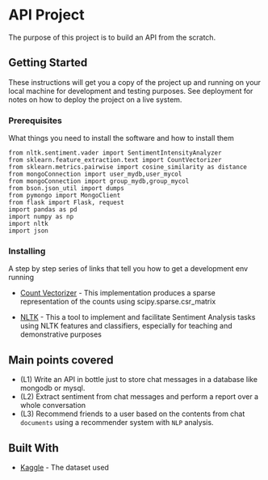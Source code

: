 # API Project

The purpose of this project is to build an API from the scratch.

## Getting Started

These instructions will get you a copy of the project up and running on your local machine for development and testing purposes. See deployment for notes on how to deploy the project on a live system.

### Prerequisites

What things you need to install the software and how to install them

```
from nltk.sentiment.vader import SentimentIntensityAnalyzer
from sklearn.feature_extraction.text import CountVectorizer
from sklearn.metrics.pairwise import cosine_similarity as distance
from mongoConnection import user_mydb,user_mycol
from mongoConnection import group_mydb,group_mycol
from bson.json_util import dumps
from pymongo import MongoClient
from flask import Flask, request
import pandas as pd
import numpy as np
import nltk
import json
```

### Installing

A step by step series of links that tell you how to get a development env running

* [Count Vectorizer](https://scikit-learn.org/stable/modules/generated/sklearn.feature_extraction.text.CountVectorizer.html) - This implementation produces a sparse representation of the counts using scipy.sparse.csr_matrix

* [NLTK](https://www.nltk.org/api/nltk.sentiment.html) - This a tool to implement and facilitate Sentiment Analysis tasks using NLTK features and classifiers, especially for teaching and demonstrative purposes


## Main points covered

- (L1) Write an API in bottle just to store chat messages in a database like mongodb or mysql.
- (L2) Extract sentiment from chat messages and perform a report over a whole conversation
- (L3) Recommend friends to a user based on the contents from chat `documents` using a recommender system with `NLP` analysis.

## Built With

* [Kaggle](https://www.kaggle.com/pierremegret/dialogue-lines-of-the-simpsons) - The dataset used